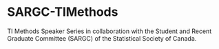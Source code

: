 # SARGC-TIMethods
TI Methods Speaker Series in collaboration with the Student and Recent Graduate Committee (SARGC) of the Statistical Society of Canada.
